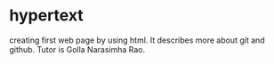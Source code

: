 # hypertext
creating first web page by using html.
It describes more about git and github.
Tutor is Golla Narasimha Rao.
